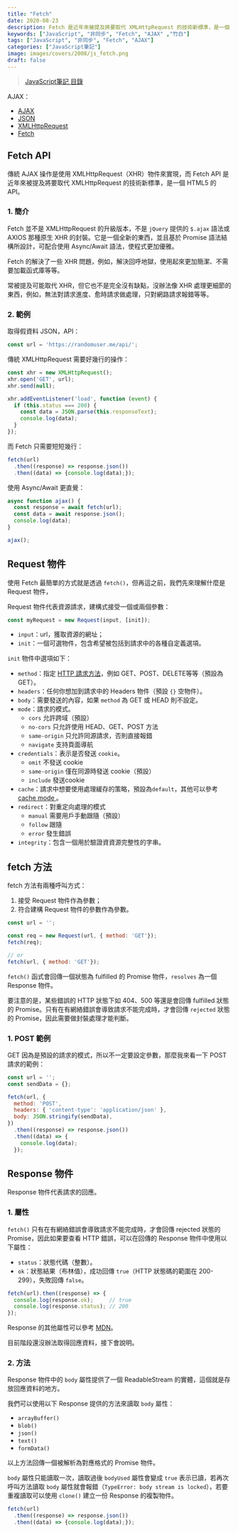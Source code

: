 ```yaml
---
title: "Fetch"
date: 2020-08-23
description: Fetch 是近年來被提及將要取代 XMLHttpRequest 的技術新標準，是一個 HTML5 的 API。"
keywords: ["JavaScript", "非同步", "Fetch", "AJAX" ,"竹白"]
tags: ["JavaScript", "非同步", "Fetch", "AJAX"]
categories: ["JavaScript筆記"]
image: images/covers/2008/js_fetch.png
draft: false
---
```


>[JavaScript筆記 目錄](/posts/190620_javascript)

AJAX：
- [AJAX](/posts/2008/js_ajax)
- [JSON](/posts/2008/js_json)
- [XMLHttpRequest](/posts/2008/js_xhr)
- [Fetch](/posts/2008/js_fetch)

## Fetch API

傳統 AJAX 操作是使用 XMLHttpRequest（XHR）物件來實現，而 Fetch API 是近年來被提及將要取代 XMLHttpRequest 的技術新標準，是一個 HTML5 的 API。

### 1. 簡介

Fetch 並不是 XMLHttpRequest 的升級版本，不是 `jQuery` 提供的 `$.ajax` 語法或 AXIOS 那種原生 XHR 的封裝。它是一個全新的東西，並且基於 Promise 語法結構所設計，可配合使用 Async/Await 語法，使程式更加優雅。

Fetch 的解決了一些 XHR 問題，例如，解決回呼地獄，使用起來更加簡潔、不需要加載函式庫等等。

常被提及可能取代 XHR，但它也不是完全沒有缺點，沒辦法像 XHR 處理更細節的東西，例如，無法對請求進度、愈時請求做處理，只對網路請求報錯等等。

### 2. 範例

取得假資料 JSON，API：
```javascript
const url = 'https://randomuser.me/api/';
```

傳統 XMLHttpRequest 需要好幾行的操作：
```javascript
const xhr = new XMLHttpRequest();
xhr.open('GET', url);
xhr.send(null);

xhr.addEventListener('load', function (event) {
  if (this.status === 200) {
    const data = JSON.parse(this.responseText);
    console.log(data);
  }
});
```

而 Fetch 只需要短短幾行：
```javascript
fetch(url)
  .then((response) => response.json())
  .then((data) => {console.log(data);});
```

使用 Async/Await 更直覺：
```javascript
async function ajax() {
  const response = await fetch(url);
  const data = await response.json();
  console.log(data);
}

ajax();
```

## Request 物件

使用 Fetch 最簡單的方式就是透過 `fetch()`，但再這之前，我們先來理解什麼是 Request 物件，

Request 物件代表資源請求，建構式接受一個或兩個參數：
```javascript
const myRequest = new Request(input, [init]);
```
- `input`：url，獲取資源的網址；
- `init`：一個可選物件，包含希望被包括到請求中的各種自定義選項。

`init` 物件中選項如下：
- `method`：指定 <a href="https://developer.mozilla.org/zh-TW/docs/Web/HTTP/Methods" target="_blank">HTTP 請求方法</a>，例如 GET、POST、DELETE等等（預設為 GET）。
- `headers`：任何你想加到請求中的 Headers 物件（預設 `{}` 空物件）。
- `body`：需要發送的內容，如果 `method` 為 GET 或 HEAD 則不設定。
- `mode`：請求的模式。
  - `cors` 允許跨域（預設）
  - `no-cors` 只允許使用 HEAD、GET、POST 方法
  - `same-origin` 只允許同源請求，否則直接報錯
  - `navigate` 支持頁面導航
- `credentials`：表示是否發送 `cookie`。
  - `omit` 不發送 cookie
  - `same-origin` 僅在同源時發送 cookie（預設）
  - `include` 發送cookie
- `cache`：請求中想要使用處理緩存的策略，預設為`default`，其他可以參考 [cache mode ](https://developer.mozilla.org/en-US/docs/Web/API/Request/cache)。
- `redirect`：對重定向處理的模式
  - `manual` 需要用戶手動跟隨（預設）
  - `follow` 跟隨
  - `error` 發生錯誤
- `integrity`：包含一個用於驗證資資源完整性的字串。

## fetch 方法

fetch 方法有兩種呼叫方式：
1. 接受 Request 物件作為參數；
2. 符合建構 Request 物件的參數作為參數。

```javascript
const url = '';

const req = new Request(url, { method: 'GET'});
fetch(req);

// or
fetch(url, { method: 'GET'});
```

`fetch()` 函式會回傳一個狀態為 fulfilled 的 Promise 物件，`resolves` 為一個 Response 物件。

要注意的是，某些錯誤的 HTTP 狀態下如 404、500 等還是會回傳 fulfilled 狀態的 Promise。只有在有網絡錯誤會導致請求不能完成時，才會回傳 `rejected` 狀態的 Promise，因此需要做封裝處理才能判斷。


### 1. POST 範例

GET 因為是預設的請求的模式，所以不一定要設定參數，那麼我來看一下 POST 請求的範例：
```javascript
const url = '';
const sendData = {};

fetch(url, {
  method: 'POST',
  headers: { 'content-type': 'application/json' },
  body: JSON.stringify(sendData),
})
  .then((response) => response.json())
  .then((data) => {
    console.log(data);
  });
```

## Response 物件

Response 物件代表請求的回應。

### 1. 屬性

`fetch()` 只有在有網絡錯誤會導致請求不能完成時，才會回傳 rejected 狀態的 Promise，因此如果要查看 HTTP 錯誤，可以在回傳的 Response 物件中使用以下屬性：
- `status`：狀態代碼（整數）。
- `ok`：狀態結果（布林值），成功回傳 `true`（HTTP 狀態碼的範圍在 200-299），失敗回傳 `false`。

```javascript
fetch(url).then((response) => {
  console.log(response.ok);     // true
  console.log(response.status); // 200
});
```

Response 的其他屬性可以參考 <a href="https://developer.mozilla.org/zh-CN/docs/Web/API/Response#%E5%B1%9E%E6%80%A7" target="_blank">MDN</a>。

目前階段還沒辦法取得回應資料，接下會說明。

### 2. 方法

Response 物件中的 `body` 屬性提供了一個 ReadableStream 的實體，這個就是存放回應資料的地方。

我們可以使用以下 Response 提供的方法來讀取 `body` 屬性：
- `arrayBuffer()`
- `blob()`
- `json()`
- `text()`
- `formData()`

以上方法回傳一個被解析為對應格式的 Promise 物件。

`body` 屬性只能讀取一次，讀取過後 `bodyUsed` 屬性會變成 `true` 表示已讀，若再次呼叫方法讀取 `body` 屬性就會報錯（`TypeError: body stream is locked`），若要重複讀取可以使用 `clone()` 建立一份 Response 的複製物件。

```javascript
fetch(url)
  .then((response) => response.json())
  .then((data) => {console.log(data);});
```